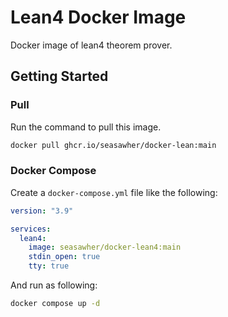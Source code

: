 # Lean4 Docker Image

Docker image of lean4 theorem prover.

## Getting Started

### Pull

Run the command to pull this image.

```bash
docker pull ghcr.io/seasawher/docker-lean:main
```

### Docker Compose

Create a `docker-compose.yml` file like the following:

```yml
version: "3.9"

services:
  lean4:
    image: seasawher/docker-lean4:main
    stdin_open: true
    tty: true
```

And run as following:

```bash
docker compose up -d
```
